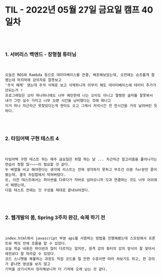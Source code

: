 # TIL - 2022년 05월 27일 금요일 캠프 40일차
<br>
<br>

### 1. 서버리스 백엔드 - 장형철 튜터님
<br>

    오늘은 RDS와 Rambda 등으로 데이터베이스를 연결, 배포해보았는데, 오전에는 순조롭게 잘 했는데 마지막에 강의자료 잘못보고  
    '주석 해제' 였는데 주석 삭제로 보고 삭제하니까 아무리 해도 데이터베이스에 데이터 추가가 안되는거 !  
    프로그래밍은 오타 하나하나에도 너무 예민한테 나는 오타도 아니고 멀쩡한 글자를 잘못봐서 내가 그런 실수 가지고 너무 오랜 시간을 낭비했다는 것에 화나고  
    이거 하나 차근차근 못찾았다는게 현타도 오고 그래서 저녁시간 전 한시간을 거의 날려버린 듯 하다.  

<br>
<br>

### 2. 타임어택 구현 테스트 4
<br>

    타임어택 구현 테스트 하는 매주 금요일은 좌절 하는 날 ... 차근차근 알고리즘을 풀어나가는 연습이 정말 많~~~~이 필요할 것 같다.  
    두 배열을 비교 해야한다는 생각에 리스트는 전혀 생각하지 못하고 무조건 이중 for문만 뜯어봤는데, 결국 차집합에서 막혀버렸다.  
    또, 이전 테스트에서는 파이썬을 다루다가 자바로 넘어오니까 깃과 연결하는 것도 너무 어려워서 헤맸는데,  
    다음 테스트 전에는 깃 구성을 제대로 끝내놔야겠다. 

<br>
<br>


### 2. 웹개발의 봄, Spring 3주차 완강, 숙제 하기 전
<br>

    index.html에서 javascript 부분 api를 사용하는 방법을 진행해봤는데 스프링에서 프론트와 백의 전체 흐름을 알 수 있었다.  
    오늘 학습 내용은 파이썬과 많이 다르지는 않지만, 원격 강의 튜터의 강의 방식이 잘 맞아서 에전보다 잘 따라갈 수 있었다.  
    코드 스니펫을 복붙하는 과정도 직접 코드를 칠 만한 수준이면 따라 쳐보기도 하고, 한 강의가 끝나면 영상을 보지 않고  
    기억을 상기시켜서 정리해보니까 더 기억에 오래 남는 것 같다.  

<br>
<br>
